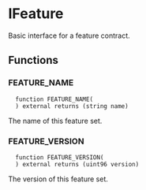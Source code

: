 # IFeature

Basic interface for a feature contract.

## Functions

### FEATURE_NAME

```solidity
  function FEATURE_NAME(
  ) external returns (string name)
```

The name of this feature set.

### FEATURE_VERSION

```solidity
  function FEATURE_VERSION(
  ) external returns (uint96 version)
```

The version of this feature set.
